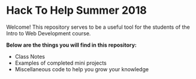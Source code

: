 # Hack To Help Summer 2018
Welcome! This repository serves to be a useful tool for the students of the Intro to Web Development course.

**Below are the things you will find in this repository:**
* Class Notes
* Examples of completed mini projects
* Miscellaneous code to help you grow your knowledge